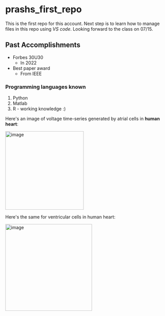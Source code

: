 # prashs_first_repo #

This is the first repo for this account. Next step is to learn how to manage files in this repo using *VS code*. Looking forward to the class on 07/15. 

## Past Accomplishments ##
* Forbes 30U30
    * In 2022
* Best paper award
    * From IEEE
 
### Programming languages known ###
1. Python
2. Matlab
3. R - working knowledge :)


Here's an image of voltage time-series generated by atrial cells in **human heart**:

<img width="246" alt="image" src="https://github.com/user-attachments/assets/8734e167-d9c3-4ef6-ab9f-6d33b215f701">

Here's the same for ventricular cells in human heart: 

<img width="272" alt="image" src="https://github.com/user-attachments/assets/235ad3ce-c60b-4a26-893a-69cca4427717">

